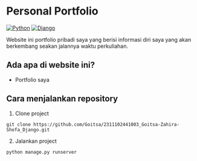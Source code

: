 # Personal Portfolio

[![Python](https://img.shields.io/badge/Python-3776AB?logo=python&logoColor=fff)](#)
[![Django](https://img.shields.io/badge/Django-%23092E20.svg?logo=django&logoColor=white)](#)

Website ini portfolio pribadi saya yang berisi informasi diri saya yang akan berkembang seakan jalannya waktu perkuliahan.

## Ada apa di website ini?

- Portfolio saya

## Cara menjalankan repository

1. Clone project

```commandline
git clone https://github.com/Goitsa/2311102441003_Goitsa-Zahira-Shofa_Django.git
```

2. Jalankan project

```commandline
python manage.py runserver
```
